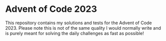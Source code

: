 # Advent of Code 2023

This repository contains my solutions and tests for the Advent of Code 2023. Please note this is not of the same quality I would normally write and is purely meant for solving the daily challenges as fast as possible!
